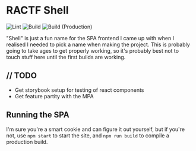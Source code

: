 # RACTF Shell

![Lint](https://github.com/ractf/shell/workflows/Lint/badge.svg) ![Build](https://github.com/ractf/shell/workflows/Build/badge.svg) ![Build (Production)](https://github.com/ractf/shell/workflows/Build%20(Production)/badge.svg)

"Shell" is just a fun name for the SPA frontend I came up with when I realised
I needed to pick a name when making the project. This is probably going to take
ages to get properly working, so it's probably best not to touch stuff here
until the first builds are working.

## // TODO

- Get storybook setup for testing of react components
- Get feature partity with the MPA

## Running the SPA

I'm sure you're a smart cookie and can figure it out yourself, but if you're not, use `npm start` to start the site, and `npm run build` to compile a production build.
